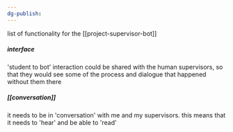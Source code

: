 ```yaml
---
dg-publish: 
---
```

list of functionality for the [[project-supervisor-bot]]

##### interface
'student to bot' interaction could be shared with the human supervisors, so that they would see some of the process and dialogue that happened without them there

##### [[conversation]]
it needs to be in 'conversation' with me and my supervisors. this means that it needs to 'hear' and be able to 'read'
